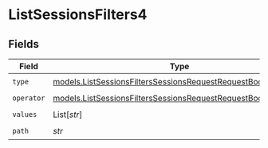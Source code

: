 # ListSessionsFilters4


## Fields

| Field                                                                                                                                | Type                                                                                                                                 | Required                                                                                                                             | Description                                                                                                                          |
| ------------------------------------------------------------------------------------------------------------------------------------ | ------------------------------------------------------------------------------------------------------------------------------------ | ------------------------------------------------------------------------------------------------------------------------------------ | ------------------------------------------------------------------------------------------------------------------------------------ |
| `type`                                                                                                                               | [models.ListSessionsFiltersSessionsRequestRequestBody4Type](../models/listsessionsfilterssessionsrequestrequestbody4type.md)         | :heavy_check_mark:                                                                                                                   | N/A                                                                                                                                  |
| `operator`                                                                                                                           | [models.ListSessionsFiltersSessionsRequestRequestBody4Operator](../models/listsessionsfilterssessionsrequestrequestbody4operator.md) | :heavy_check_mark:                                                                                                                   | N/A                                                                                                                                  |
| `values`                                                                                                                             | List[*str*]                                                                                                                          | :heavy_check_mark:                                                                                                                   | N/A                                                                                                                                  |
| `path`                                                                                                                               | *str*                                                                                                                                | :heavy_check_mark:                                                                                                                   | N/A                                                                                                                                  |